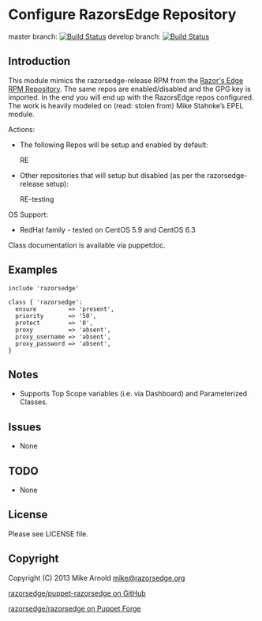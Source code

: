 Configure RazorsEdge Repository
===============================

master branch: [![Build Status](https://secure.travis-ci.org/razorsedge/puppet-razorsedge.png?branch=master)](http://travis-ci.org/razorsedge/puppet-razorsedge)
develop branch: [![Build Status](https://secure.travis-ci.org/razorsedge/puppet-razorsedge.png?branch=develop)](http://travis-ci.org/razorsedge/puppet-razorsedge)

Introduction
------------

This module mimics the razorsedge-release RPM from the [Razor's Edge RPM Repository](http://rpm.razorsedge.org/). The same repos are enabled/disabled and the GPG key is imported. In the end you will end up with the RazorsEdge repos configured. The work is heavily modeled on (read: stolen from) Mike Stahnke’s EPEL module.

Actions:

* The following Repos will be setup and enabled by default:

    RE

* Other repositories that will setup but disabled (as per the razorsedge-release setup):

    RE-testing

OS Support:

* RedHat family - tested on CentOS 5.9 and CentOS 6.3

Class documentation is available via puppetdoc.

Examples
--------

```puppet
include 'razorsedge'
```

```puppet
class { 'razorsedge':
  ensure         => 'present',
  priority       => '50',
  protect        => '0',
  proxy          => 'absent',
  proxy_username => 'absent',
  proxy_password => 'absent',
}
```

Notes
-----

* Supports Top Scope variables (i.e. via Dashboard) and Parameterized Classes.

Issues
------

* None

TODO
----

* None

License
-------

Please see LICENSE file.

Copyright
---------

Copyright (C) 2013 Mike Arnold <mike@razorsedge.org>

[razorsedge/puppet-razorsedge on GitHub](https://github.com/razorsedge/puppet-razorsedge)

[razorsedge/razorsedge on Puppet Forge](http://forge.puppetlabs.com/razorsedge/razorsedge)

